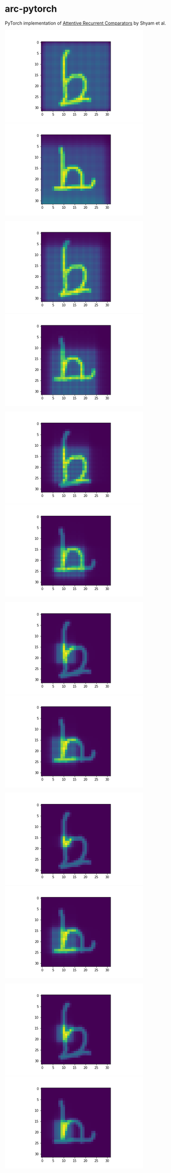 # arc-pytorch
PyTorch implementation of [Attentive Recurrent Comparators](https://arxiv.org/abs/1703.00767) by Shyam et al.

![](/visualization/img1_g_0.png) ![](/visualization/img2_g_0.png) 

![](/visualization/img1_g_1.png) ![](/visualization/img2_g_1.png)

![](/visualization/img1_g_2.png) ![](/visualization/img2_g_2.png)

![](/visualization/img1_g_3.png) ![](/visualization/img2_g_3.png)

![](/visualization/img1_g_4.png) ![](/visualization/img2_g_3.png)

![](/visualization/img1_g_5.png) ![](/visualization/img2_g_4.png)

